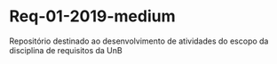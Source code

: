 # Req-01-2019-medium
Repositório destinado ao desenvolvimento de atividades do escopo da disciplina de requisitos da UnB
